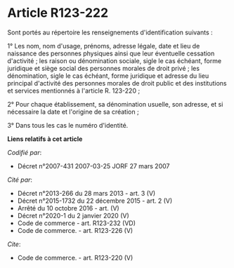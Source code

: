 # Article R123-222

Sont portés au répertoire les renseignements d'identification suivants :

1° Les nom, nom d'usage, prénoms, adresse légale, date et lieu de naissance des personnes physiques ainsi que leur éventuelle
cessation d'activité ; les raison ou dénomination sociale, sigle le cas échéant, forme juridique et siège social des
personnes morales de droit privé ; les dénomination, sigle le cas échéant, forme juridique et adresse du lieu principal
d'activité des personnes morales de droit public et des institutions et services mentionnés à l'article R. 123-220 ;

2° Pour chaque établissement, sa dénomination usuelle, son adresse, et si nécessaire la date et l'origine de sa création ;

3° Dans tous les cas le numéro d'identité.

**Liens relatifs à cet article**

_Codifié par_:

  - Décret n°2007-431 2007-03-25 JORF 27 mars 2007

_Cité par_:

  - Décret n°2013-266 du 28 mars 2013 - art. 3 (V)
  - Décret n°2015-1732 du 22 décembre 2015 - art. 2 (V)
  - Arrêté du 10 octobre 2016 - art. (V)
  - Décret n°2020-1 du 2 janvier 2020 (V)
  - Code de commerce - art. R123-232 (VD)
  - Code de commerce. - art. R123-226 (V)

_Cite_:

  - Code de commerce. - art. R123-220 (V)
